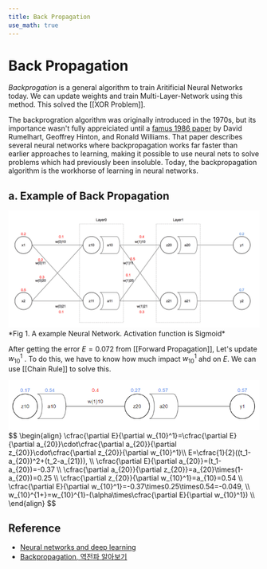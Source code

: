```yaml
---
title: Back Propagation
use_math: true
---
```


# Back Propagation

*Backprogation* is a general algorithm to train Aritificial Neural Networks today. We can update weights and train Multi-Layer-Network using this method. This solved the [[XOR Problem]].

The backprogration algorithm was originally introduced in the 1970s, but its importance wasn't fully appreiciated until a [famus 1986 paper](http://neuralnetworksanddeeplearning.com/chap2.html) by David Rumelhart, Geoffrey Hinton, and Ronald Williams. That paper describes several neural networks where backpropagation works far faster than earlier approaches to learning, making it possible to use neural nets to solve problems which had previously been insoluble. Today, the backpropagation algorithm is the workhorse of learning in neural networks.

## a. Example of Back Propagation

<img src="assets/Pasted image 20230210152912.png">
*Fig 1. A example Neural Network. Activation function is Sigmoid*

After getting the error $E=0.072$ from [[Forward Propagation]], Let's  update $w_{10}^1$ . To do this, we have to know how much impact $w_{10}^1$ ahd on $E$. We can use [[Chain Rule]] to solve this.

<img src="assets/Pasted image 20230210153843.png">
$$
\begin{align}
\cfrac{\partial E}{\partial w_{10}^1}=\cfrac{\partial E}{\partial a_{20}}\cdot\cfrac{\partial a_{20}}{\partial z_{20}}\cdot\cfrac{\partial z_{20}}{\partial w_{10}^1}\\
E=\cfrac{1}{2}((t_1-a_{20})^2+(t_2-a_{21})), \\
\cfrac{\partial E}{\partial a_{20}}=(t_1-a_{20})=-0.37 \\
\cfrac{\partial a_{20}}{\partial z_{20}}=a_{20}\times(1-a_{20})=0.25 \\
\cfrac{\partial z_{20}}{\partial w_{10}^1}=a_{10}=0.54 \\
\cfrac{\partial E}{\partial w_{10}^1}=-0.37\times0.25\times0.54=-0.049, \\
w_{10}^{1+}=w_{10}^{1}-(\alpha\times\cfrac{\partial E}{\partial w_{10}^1}) \\
\end{align}
$$

## Reference
- [Neural networks and deep learning](http://neuralnetworksanddeeplearning.com/chap2.html)
- [Backpropagation, 역전파 알아보기](https://evan-moon.github.io/2018/07/19/deep-learning-backpropagation/)

